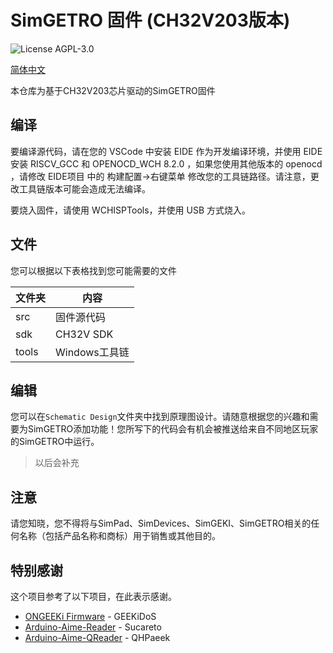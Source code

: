 # SimGETRO 固件 (CH32V203版本)

![License AGPL-3.0](https://img.shields.io/github/license/SimDevices-Project/SimGEKI.svg)

[简体中文](./README_zh-hans.md)

本仓库为基于CH32V203芯片驱动的SimGETRO固件

## 编译

要编译源代码，请在您的 VSCode 中安装 EIDE 作为开发编译环境，并使用 EIDE 安装 RISCV_GCC 和 OPENOCD_WCH 8.2.0 ，如果您使用其他版本的 openocd ，请修改 EIDE项目 中的 构建配置->右键菜单 修改您的工具链路径。请注意，更改工具链版本可能会造成无法编译。

要烧入固件，请使用 WCHISPTools，并使用 USB 方式烧入。

## 文件

您可以根据以下表格找到您可能需要的文件

| 文件夹 | 内容          |
| ------ | ------------- |
| src    | 固件源代码    |
| sdk    | CH32V SDK     |
| tools  | Windows工具链 |

## 编辑

您可以在`Schematic Design`文件夹中找到原理图设计。请随意根据您的兴趣和需要为SimGETRO添加功能！您所写下的代码会有机会被推送给来自不同地区玩家的SimGETRO中运行。

> 以后会补充

## 注意

请您知晓，您不得将与SimPad、SimDevices、SimGEKI、SimGETRO相关的任何名称（包括产品名称和商标）用于销售或其他目的。

## 特别感谢

这个项目参考了以下项目，在此表示感谢。

- [ONGEEKi Firmware](https://github.com/GEEKiDoS/ongeeki-firmware) - GEEKiDoS
- [Arduino-Aime-Reader](https://github.com/Sucareto/Arduino-Aime-Reader) - Sucareto
- [Arduino-Aime-QReader](https://github.com/QHPaeek/Arduino-Aime-QReader) - QHPaeek